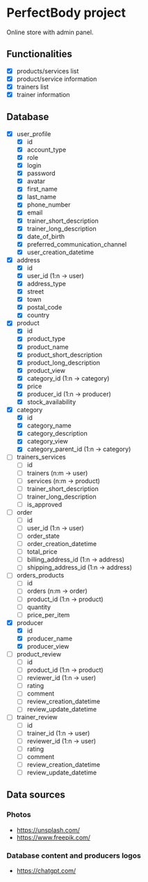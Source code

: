 # PerfectBody project

Online store with admin panel.

## Functionalities

- [x] products/services list
- [x] product/service information
- [x] trainers list
- [x] trainer information

## Database

- [x] user_profile
  - [x] id
  - [x] account_type
  - [x] role
  - [x] login
  - [x] password
  - [x] avatar
  - [x] first_name
  - [x] last_name
  - [x] phone_number
  - [x] email
  - [x] trainer_short_description
  - [x] trainer_long_description
  - [x] date_of_birth
  - [x] preferred_communication_channel
  - [x] user_creation_datetime
- [x] address
  - [x] id
  - [x] user_id (1:n -> user)
  - [x] address_type
  - [x] street
  - [x] town
  - [x] postal_code
  - [x] country
- [x] product
  - [x] id
  - [x] product_type
  - [x] product_name
  - [x] product_short_description
  - [x] product_long_description
  - [x] product_view
  - [x] category_id (1:n -> category)
  - [x] price
  - [x] producer_id (1:n -> producer)
  - [x] stock_availability
- [x] category
  - [x] id
  - [x] category_name
  - [x] category_description
  - [x] category_view
  - [x] category_parent_id (1:n -> category)
- [ ] trainers_services
  - [ ] id
  - [ ] trainers (n:m -> user)
  - [ ] services (n:m -> product)
  - [ ] trainer_short_description
  - [ ] trainer_long_description
  - [ ] is_approved
- [ ] order
  - [ ] id
  - [ ] user_id (1:n -> user)
  - [ ] order_state
  - [ ] order_creation_datetime
  - [ ] total_price
  - [ ] billing_address_id (1:n -> address)
  - [ ] shipping_address_id (1:n -> address)
- [ ] orders_products
  - [ ] id
  - [ ] orders (n:m -> order)
  - [ ] product_id (1:n -> product)
  - [ ] quantity
  - [ ] price_per_item
- [x] producer
  - [x] id
  - [x] producer_name
  - [x] producer_view
- [ ] product_review
  - [ ] id
  - [ ] product_id (1:n -> product)
  - [ ] reviewer_id (1:n -> user)
  - [ ] rating
  - [ ] comment
  - [ ] review_creation_datetime
  - [ ] review_update_datetime
- [ ] trainer_review
  - [ ] id
  - [ ] trainer_id (1:n -> user)
  - [ ] reviewer_id (1:n -> user)
  - [ ] rating
  - [ ] comment
  - [ ] review_creation_datetime
  - [ ] review_update_datetime

## Data sources
### Photos
- https://unsplash.com/
- https://www.freepik.com/
### Database content and producers logos
- https://chatgpt.com/